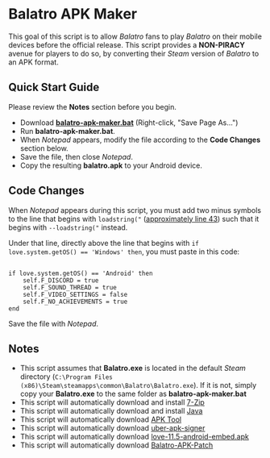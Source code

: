 # Balatro APK Maker

This goal of this script is to allow *Balatro* fans to play *Balatro* on their mobile devices before the official release. This script provides a **NON-PIRACY** avenue for players to do so, by converting their *Steam* version of *Balatro* to an APK format.

## Quick Start Guide
Please review the **Notes** section before you begin.
 - Download [**balatro-apk-maker.bat**](https://smudge.codes/files/balatro-apk-maker.bat) (Right-click, "Save Page As...")
 - Run **balatro-apk-maker.bat**.
 - When *Notepad* appears, modify the file according to the **Code Changes** section below.
 - Save the file, then close *Notepad*.
 - Copy the resulting **balatro.apk** to your Android device.

## Code Changes
When *Notepad* appears during this script, you must add two minus symbols to the line that begins with `loadstring("` ([approximately line 43](https://youtu.be/CfUHN2HJbj8?si=ASQsLVJb1fxNeFP0&t=234)) such that it begins with `--loadstring("` instead.

Under that line, directly above the line that begins with `if love.system.getOS() == 'Windows' then`, you must paste in this code:
```

if love.system.getOS() == 'Android' then
    self.F_DISCORD = true
    self.F_SOUND_THREAD = true
    self.F_VIDEO_SETTINGS = false
    self.F_NO_ACHIEVEMENTS = true
end

```
Save the file with *Notepad*.

## Notes
 - This script assumes that **Balatro.exe** is located in the default *Steam* directory (`C:\Program Files (x86)\Steam\steamapps\common\Balatro\Balatro.exe`). If it is not, simply copy your **Balatro.exe** to the same folder as **balatro-apk-maker.bat**
 - This script will automatically download and install [7-Zip](https://www.7-zip.org/)
 - This script will automatically download and install [Java](https://www.java.com/en/download/)
 - This script will automatically download [APK Tool](https://apktool.org/)
 - This script will automatically download [uber-apk-signer](https://github.com/patrickfav/uber-apk-signer/)
 - This script will automatically download [love-11.5-android-embed.apk](https://github.com/love2d/love-android/)
 - This script will automatically download [Balatro-APK-Patch](http://smudge.codes/files/Balatro-APK-Patch.zip)
